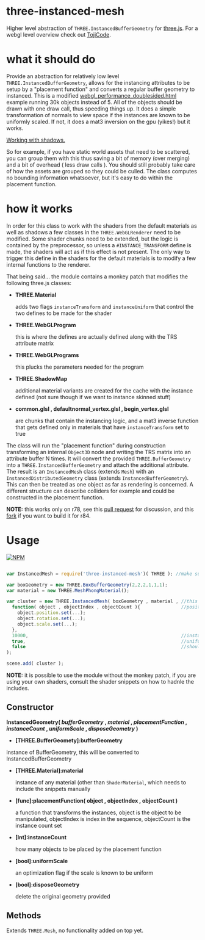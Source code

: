 # three-instanced-mesh

Higher level abstraction of `THREE.InstancedBufferGeometry` for [three.js](https://github.com/mrdoob/three.js/). For a webgl level overview check out [TojiCode](http://blog.tojicode.com/2013/07/webgl-instancing-with.html).

# what it should do

Provide an abstraction for relatively low level `THREE.InstancedBufferGeometry`, allows for the instancing attributes to be setup by a "placement function" and converts a regular buffer geometry to instanced. This is a modified [webgl_performance_doublesided.html](http://dusanbosnjak.com/test/webGL/three-instanced-mesh/webgl_performance_doublesided.html) example running 30k objects instead of 5. All of the objects should be drawn with one draw call, thus speeding things up. It does a simple transformation of normals to view space if the instances are known to be uniformly scaled. If not, it does a mat3 inversion on the gpu (yikes!) but it works. 

[Working with shadows.](http://dusanbosnjak.com/test/webGL/three-instanced-mesh/webgl_instanced_mesh.html)

So for example, if you have static world assets that need to be scattered, you can group them with this thus saving a bit of memory (over merging) and a bit of overhead ( less draw calls ). You should still probably take care of how the assets are grouped so they could be culled. The class computes no bounding information whatsoever, but it's easy to do within the placement function.

# how it works

In order for this class to work with the shaders from the default materials as well as shadows a few classes in the `THREE.WebGLRenderer` need to be modified. Some shader chunks need to be extended, but the logic is contained by the preprocessor, so unless a `#INSTANCE_TRANSFORM` define is made, the shaders will act as if this effect is not present. The only way to trigger this define in the shaders for the default materials is to modify a few internal functions to the renderer.

That being said... the module contains a monkey patch that modifies the following three.js classes:
- **THREE.Material**

  adds two flags `instanceTransform` and `instanceUniform` that control the two defines to be made for the shader
  
- **THREE.WebGLProgram**

  this is where the defines are actually defined along with the TRS attribute matrix
  
- **THREE.WebGLPrograms** 

  this plucks the parameters needed for the program

- **THREE.ShadowMap**
  
  additional material variants are created for the cache with the instance defined (not sure though if we want to instance skinned stuff)

- **common.glsl , defaultnormal_vertex.glsl , begin_vertex.glsl**

  are chunks that contain the instancing logic, and a mat3 inverse function that gets defined only in materials that have `instanceTransform` set to true

The class will run the "placement function" during construction transforming an internal `Object3D` node and writing the TRS matrix into an attribute buffer N times. It will convert the provided `THREE.BufferGeometry` into a `THREE.InstancedBufferGeometry` and attach the additional attribute. The result is an `InstancedMesh` class (extends `Mesh`) with an `InstancedDistributedGeometry` class (extends `InstancedBufferGeometry`). This can then be treated as one object as far as rendering is concerned. A different structure can describe colliders for example and could be constructed in the placement function.  

**NOTE:** this works only on r78, see this [pull request](https://github.com/mrdoob/three.js/pull/10750) for discussion, and this [fork](https://github.com/pailhead/three.js/tree/InstancedMesh) if you want to build it for r84.

# Usage


[![NPM](https://nodei.co/npm/three-instanced-mesh.png)](https://npmjs.org/package/three-instanced-mesh)

```javascript

var InstancedMesh = require('three-instanced-mesh')( THREE ); //make sure that the version of THREE provided matches the one from the patch

var boxGeometry = new THREE.BoxBufferGeometry(2,2,2,1,1,1);
var material = new THREE.MeshPhongMaterial();

var cluster = new THREE.InstancedMesh( boxGeometry , material , //this is the same
  function( object , objectIndex , objectCount ){               //positioning function 
    object.position.set(...);
    object.rotation.set(...);
    object.scale.set(...);
  },
  10000,                                                        //instance count
  true,                                                         //uniform scale, if you know that the placement function will not do a non-uniform scale, this will optimize the shader
  false                                                         //should the original geometry be disposed of
);

scene.add( cluster );
```
**NOTE:** it is possible to use the module without the monkey patch, if you are using your own shaders, consult the shader snippets on how to hadnle the includes.

## Constructor

**InstancedGeometry( *bufferGeometry* , *material* , *placementFunction* , *instanceCount* , *uniformScale* , *disposeGeometry* )**
  - **[THREE.BufferGeomety]:bufferGeometry** 

  instance of BufferGeometry, this will be converted to InstancedBufferGeometry

  - **[THREE.Material]:material** 
  
    instance of any material (other than `ShaderMaterial`, which needs to include the snippets manually
  
  - **[func]:placementFunction( object , objectIndex , objectCount )** 
  
    a function that transforms the instances, object is the object to be manipulated, objectIndex is index in the sequence, objectCount is the instance count set
  - **[Int]:instanceCount** 
  
    how many objects to be placed by the placement function
  
  - **[bool]:uniformScale** 
  
    an optimization flag if the scale is known to be uniform
  
  
  - **[bool]:disposeGeometry** 
  
    delete the original geometry provided

## Methods

Extends `THREE.Mesh`, no functionality added on top yet. 

